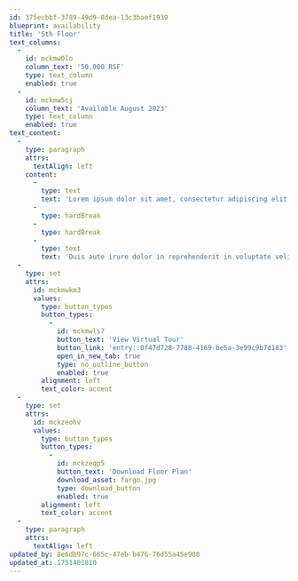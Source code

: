 ```yaml
---
id: 375ecbbf-3789-49d9-8dea-13c3baef1939
blueprint: availability
title: '5th Floor'
text_columns:
  -
    id: mckmw0lo
    column_text: '50,000 RSF'
    type: text_column
    enabled: true
  -
    id: mckmw5cj
    column_text: 'Available August 2023'
    type: text_column
    enabled: true
text_content:
  -
    type: paragraph
    attrs:
      textAlign: left
    content:
      -
        type: text
        text: 'Lorem ipsum dolor sit amet, consectetur adipiscing elit, sed do eiusmod tempor incididunt ut labore et dolore magna aliqua. Ut enim ad minim veniam, quis nostrud exercitation ullamco laboris nisi ut aliquip ex ea commodo consequat.'
      -
        type: hardBreak
      -
        type: hardBreak
      -
        type: text
        text: 'Duis aute irure dolor in reprehenderit in voluptate velit esse cillum dolore eu fugiat nulla pariatur. Excepteur sint occaecat cupidatat non proident, sunt in culpa qui officia deserunt mollit anim id est laborum.'
  -
    type: set
    attrs:
      id: mckmwkm3
      values:
        type: button_types
        button_types:
          -
            id: mckmwls7
            button_text: 'View Virtual Tour'
            button_link: 'entry::0f47d728-7788-4169-be5a-3e99c9b7d183'
            open_in_new_tab: true
            type: no_outline_button
            enabled: true
        alignment: left
        text_color: accent
  -
    type: set
    attrs:
      id: mckzeohv
      values:
        type: button_types
        button_types:
          -
            id: mckzeqp5
            button_text: 'Download Floor Plan'
            download_asset: fargo.jpg
            type: download_button
            enabled: true
        alignment: left
        text_color: accent
  -
    type: paragraph
    attrs:
      textAlign: left
updated_by: 8e6db97c-665c-47eb-b476-76d55a45e908
updated_at: 1751401810
---
```


